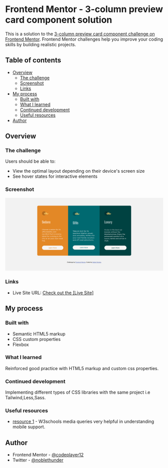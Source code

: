 # Frontend Mentor - 3-column preview card component solution

This is a solution to the [3-column preview card component challenge on Frontend Mentor](https://www.frontendmentor.io/challenges/3column-preview-card-component-pH92eAR2-). Frontend Mentor challenges help you improve your coding skills by building realistic projects. 

## Table of contents

- [Overview](#overview)
  - [The challenge](#the-challenge)
  - [Screenshot](#screenshot)
  - [Links](#links)
- [My process](#my-process)
  - [Built with](#built-with)
  - [What I learned](#what-i-learned)
  - [Continued development](#continued-development)
  - [Useful resources](#useful-resources)
- [Author](#author)

## Overview

### The challenge

Users should be able to:

- View the optimal layout depending on their device's screen size
- See hover states for interactive elements

### Screenshot

![](./screenshot.png)

### Links

- Live Site URL: [Check out the [Live Site]](https://codeplayer12.github.io/column-preview-card/)

## My process

### Built with

- Semantic HTML5 markup
- CSS custom properties
- Flexbox

### What I learned

Reinforced good practice  with HTML5 markup and custom css properties.

### Continued development

Implementing different types of CSS libraries with the same project i.e Tailwind,Less,Sass.


### Useful resources

- [resource 1](https://www.w3schools.com/css/css3_mediaqueries_ex.asp) - W3schools media queries very helpful in understanding mobile support.


## Author

- Frontend Mentor - [@codeplayer12](https://www.frontendmentor.io/profile/codeplayer12)
- Twitter - [@noblethunder](https://www.twitter.com/noblethunder)


